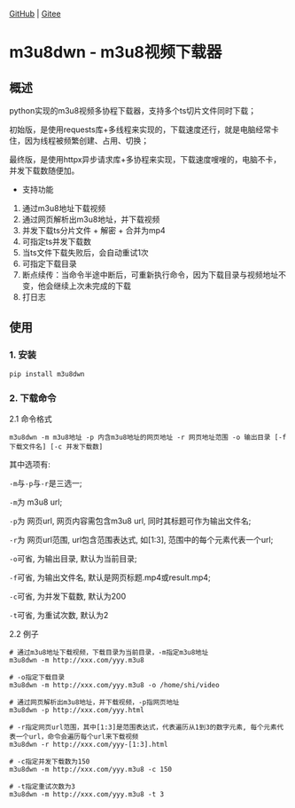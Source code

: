 [GitHub](https://github.com/shigebeyond/m3u8dwn) | [Gitee](https://gitee.com/shigebeyond/m3u8dwn)

# m3u8dwn - m3u8视频下载器
## 概述
python实现的m3u8视频多协程下载器，支持多个ts切片文件同时下载；

初始版，是使用requests库+多线程来实现的，下载速度还行，就是电脑经常卡住，因为线程被频繁创建、占用、切换；

最终版，是使用httpx异步请求库+多协程来实现，下载速度嗖嗖的，电脑不卡，并发下载数随便加。

- 支持功能
1. 通过m3u8地址下载视频
2. 通过网页解析出m3u8地址，并下载视频
3. 并发下载ts分片文件 + 解密 + 合并为mp4 
4. 可指定ts并发下载数
5. 当ts文件下载失败后，会自动重试1次
4. 可指定下载目录
5. 断点续传：当命令半途中断后，可重新执行命令，因为下载目录与视频地址不变，他会继续上次未完成的下载
6. 打日志

## 使用
### 1. 安装
```
pip install m3u8dwn
```

### 2. 下载命令
2.1 命令格式
```
m3u8dwn -m m3u8地址 -p 内含m3u8地址的网页地址 -r 网页地址范围 -o 输出目录 [-f 下载文件名] [-c 并发下载数] 
```

其中选项有:

`-m`与`-p`与`-r`是三选一;

`-m`为 m3u8 url;

`-p`为 网页url, 网页内容需包含m3u8 url, 同时其标题可作为输出文件名;

`-r`为 网页url范围, url包含范围表达式, 如[1:3], 范围中的每个元素代表一个url;

`-o`可省, 为输出目录, 默认为当前目录;

`-f`可省, 为输出文件名, 默认是网页标题.mp4或result.mp4;

`-c`可省, 为并发下载数, 默认为200

`-t`可省, 为重试次数, 默认为2

2.2 例子
```
# 通过m3u8地址下载视频，下载目录为当前目录，-m指定m3u8地址
m3u8dwn -m http://xxx.com/yyy.m3u8

# -o指定下载目录
m3u8dwn -m http://xxx.com/yyy.m3u8 -o /home/shi/video

# 通过网页解析出m3u8地址，并下载视频，-p指网页地址
m3u8dwn -p http://xxx.com/yyy.html 

# -r指定网页url范围，其中[1:3]是范围表达式，代表遍历从1到3的数字元素, 每个元素代表一个url，命令会遍历每个url来下载视频
m3u8dwn -r http://xxx.com/yyy-[1:3].html 

# -c指定并发下载数为150
m3u8dwn -m http://xxx.com/yyy.m3u8 -c 150

# -t指定重试次数为3
m3u8dwn -m http://xxx.com/yyy.m3u8 -t 3
```